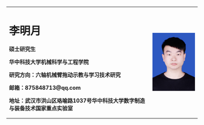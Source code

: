 <table border="0">
  <tr>
    <td width="75%">
      <h1>李明月</h1>
      <p><b>硕士研究生</b></p>
      <p><b>华中科技大学机械科学与工程学院</b></p>
      <p><b>研究方向：六轴机械臂拖动示教与学习技术研究<p><b>
      <p><b>邮箱：875848713@qq.com</b></p>
      <p><b>地址：武汉市洪山区珞喻路1037号华中科技大学数字制造与装备技术国家重点实验室</b></p>
    </td>
    <td width="25%">
      <img src="/IMG_4477(20200627-044659).JPG" width="100%">
    </td>
  </tr>
</table>
